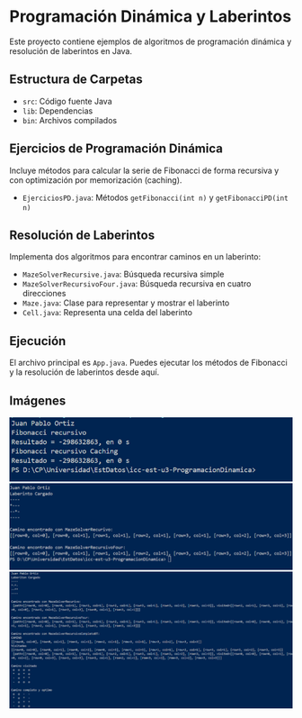 # Programación Dinámica y Laberintos

Este proyecto contiene ejemplos de algoritmos de programación dinámica y resolución de laberintos en Java.

## Estructura de Carpetas

- `src`: Código fuente Java
- `lib`: Dependencias
- `bin`: Archivos compilados

## Ejercicios de Programación Dinámica

Incluye métodos para calcular la serie de Fibonacci de forma recursiva y con optimización por memorización (caching).

- `EjerciciosPD.java`: Métodos `getFibonacci(int n)` y `getFibonacciPD(int n)`

## Resolución de Laberintos

Implementa dos algoritmos para encontrar caminos en un laberinto:

- `MazeSolverRecursive.java`: Búsqueda recursiva simple
- `MazeSolverRecursivoFour.java`: Búsqueda recursiva en cuatro direcciones
- `Maze.java`: Clase para representar y mostrar el laberinto
- `Cell.java`: Representa una celda del laberinto

## Ejecución

El archivo principal es `App.java`. Puedes ejecutar los métodos de Fibonacci y la resolución de laberintos desde aquí.

## Imágenes

![alt text](image.png)
![alt text](image-1.png)
![alt text](image-2.png)